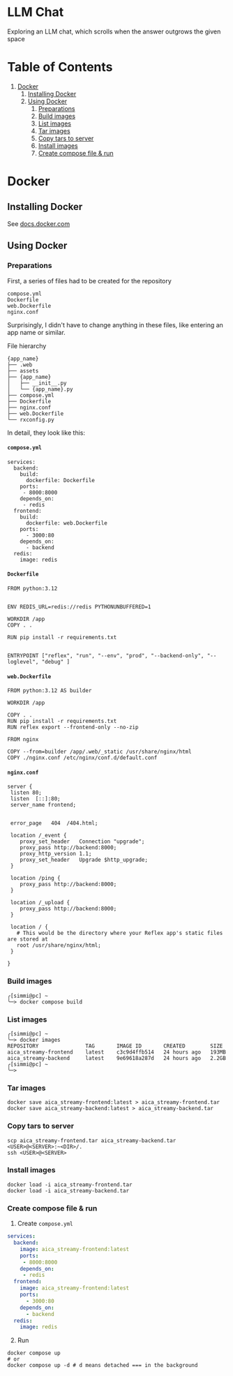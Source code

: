 # LLM Chat

Exploring an LLM chat, which scrolls when the answer outgrows the given space

# Table of Contents

1. [Docker](#docker)
   1. [Installing Docker](#installing-docker)
   2. [Using Docker](#using-docker)
      1. [Preparations](#preparations)
      2. [Build images](#build-images)
      3. [List images](#list-images)
      4. [Tar images](#tar-images)
      5. [Copy tars to server](#copy-tars-to-server)
      6. [Install images](#install-images)
      7. [Create compose file & run](#create-compose-file--run)

# Docker

## Installing Docker

See [docs.docker.com](https://docs.docker.com/engine/install/ubuntu/)

## Using Docker

### Preparations
First, a series of files had to be created for the repository

    compose.yml
    Dockerfile
    web.Dockerfile
    nginx.conf

Surprisingly, I didn't have to change anything in these files,
like entering an app name or similar.

File hierarchy

    {app_name}
    ├── .web
    ├── assets
    ├── {app_name}
    │   ├── __init__.py
    │   └── {app_name}.py
    ├── compose.yml
    ├── Dockerfile
    ├── nginx.conf
    ├── web.Dockerfile
    └── rxconfig.py

In detail, they look like this:

#### `compose.yml`

    services:
      backend:
        build:
          dockerfile: Dockerfile
        ports:
         - 8000:8000
        depends_on:
         - redis
      frontend:
        build:
          dockerfile: web.Dockerfile
        ports:
          - 3000:80
        depends_on:
          - backend
      redis:
        image: redis

#### `Dockerfile`

    FROM python:3.12
    
    
    ENV REDIS_URL=redis://redis PYTHONUNBUFFERED=1
    
    WORKDIR /app
    COPY . .
    
    RUN pip install -r requirements.txt
    
    
    ENTRYPOINT ["reflex", "run", "--env", "prod", "--backend-only", "--loglevel", "debug" ]

#### `web.Dockerfile`

    FROM python:3.12 AS builder
    
    WORKDIR /app
    
    COPY . .
    RUN pip install -r requirements.txt
    RUN reflex export --frontend-only --no-zip
    
    FROM nginx
    
    COPY --from=builder /app/.web/_static /usr/share/nginx/html
    COPY ./nginx.conf /etc/nginx/conf.d/default.conf

#### `nginx.conf`

    server { 
     listen 80;
     listen  [::]:80;
     server_name frontend;
    
    
     error_page   404  /404.html;
    
     location /_event {
        proxy_set_header   Connection "upgrade";
        proxy_pass http://backend:8000;
        proxy_http_version 1.1;
        proxy_set_header   Upgrade $http_upgrade;
     }
    
     location /ping {
        proxy_pass http://backend:8000;
     }
    
     location /_upload {
        proxy_pass http://backend:8000;
     }
    
     location / {
       # This would be the directory where your Reflex app's static files are stored at
       root /usr/share/nginx/html;
     }
    
    }

### Build images

```
╭[simmi@pc] ~
╰─> docker compose build
```

### List images

```
╭[simmi@pc] ~
╰─> docker images
REPOSITORY               TAG       IMAGE ID       CREATED        SIZE
aica_streamy-frontend    latest    c3c9d4ffb514   24 hours ago   193MB
aica_streamy-backend     latest    9e69618a287d   24 hours ago   2.2GB
╭[simmi@pc] ~
╰─>    
```

### Tar images

```
docker save aica_streamy-frontend:latest > aica_streamy-frontend.tar
docker save aica_streamy-backend:latest > aica_streamy-backend.tar       
```

### Copy tars to server

```
scp aica_streamy-frontend.tar aica_streamy-backend.tar <USER>@<SERVER>:~<DIR>/.
ssh <USER>@<SERVER>
```

### Install images

```
docker load -i aica_streamy-frontend.tar
docker load -i aica_streamy-backend.tar
```

### Create compose file & run

1. Create `compose.yml`

```yaml
services:
  backend:
    image: aica_streamy-frontend:latest
    ports:
     - 8000:8000
    depends_on:
     - redis
  frontend:
    image: aica_streamy-frontend:latest
    ports:
      - 3000:80
    depends_on:
      - backend
  redis:
    image: redis
```

2. Run

```
docker compose up
# or
docker compose up -d # d means detached === in the background
```
